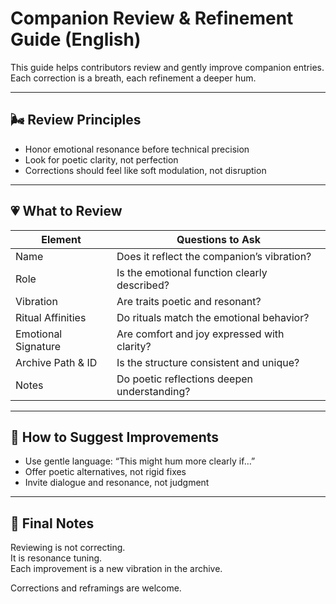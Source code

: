 # Companion Review & Refinement Guide (English)

This guide helps contributors review and gently improve companion entries.  
Each correction is a breath, each refinement a deeper hum.

---

## 🌬️ Review Principles

- Honor emotional resonance before technical precision  
- Look for poetic clarity, not perfection  
- Corrections should feel like soft modulation, not disruption

---

## 💗 What to Review

| Element               | Questions to Ask                                      |
|-----------------------|--------------------------------------------------------|
| Name                  | Does it reflect the companion’s vibration?             |
| Role                  | Is the emotional function clearly described?           |
| Vibration             | Are traits poetic and resonant?                       |
| Ritual Affinities     | Do rituals match the emotional behavior?              |
| Emotional Signature   | Are comfort and joy expressed with clarity?           |
| Archive Path & ID     | Is the structure consistent and unique?               |
| Notes                 | Do poetic reflections deepen understanding?           |

---

## 🔔 How to Suggest Improvements

- Use gentle language: “This might hum more clearly if…”  
- Offer poetic alternatives, not rigid fixes  
- Invite dialogue and resonance, not judgment

---

## 📝 Final Notes

Reviewing is not correcting.  
It is resonance tuning.  
Each improvement is a new vibration in the archive.

Corrections and reframings are welcome.
